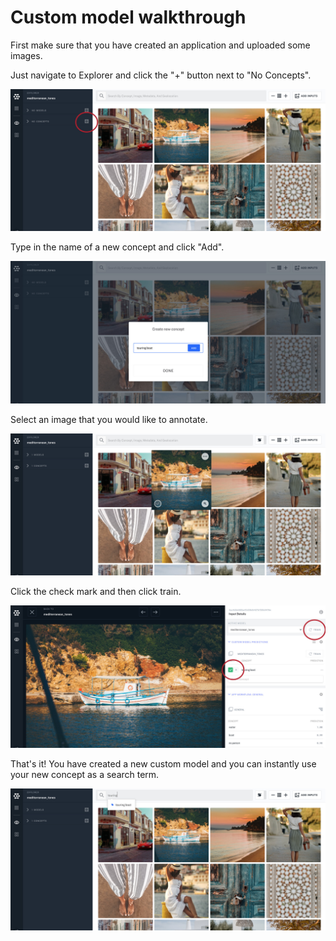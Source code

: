# Custom model walkthrough

First make sure that you have created an application and uploaded some images.

Just navigate to Explorer and click the "+" button next to "No Concepts".

![](../../.gitbook/assets/plus_button%20%281%29.jpg)

Type in the name of a new concept and click "Add".

![](../../.gitbook/assets/create_concpet.jpg)

Select an image that you would like to annotate.

![](../../.gitbook/assets/select_image.jpg)

Click the check mark and then click train.

![](../../.gitbook/assets/label_and_train%20%281%29%20%281%29.jpg)

That's it! You have created a new custom model and you can instantly use your new concept as a search term.

![](../../.gitbook/assets/ready%20to%20search%20%282%29%20%282%29%20%282%29%20%282%29%20%282%29%20%282%29%20%282%29.jpg)

